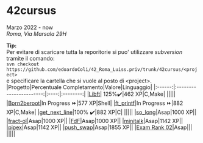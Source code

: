 # 42cursus
Marzo 2022 - now  
*Roma, Via Marsala 29H*  
  
**Tip:**  
Per evitare di scaricare tutta la reporitorie si puo' utilizzare *subversion* tramite il comando:  
`svn checkout https://github.com/edoardoColi/42_Roma_Luiss.priv/trunk/42cursus/<project>`  
e specificare la cartella che si vuole al posto di \<project\>.
|Progetto|Percentuale Completamento|Valore|Linguaggio|
|:------:|:-----------------------:|:----:|:--------:|
|[Libft](https://github.com/edoardoColi/42_Roma_Luiss/tree/edoardoColi/42cursus/Libft)| 125%:heavy_check_mark:|462 XP|C,Make|
|||||
|[Born2beroot](https://github.com/edoardoColi/42_Roma_Luiss/tree/edoardoColi/42cursus/Born2beroot)|In Progress :fast_forward:|577 XP|Shell|
|[ft_printf](https://github.com/edoardoColi/42_Roma_Luiss/tree/edoardoColi/42cursus/ft_printf)|In Progress :fast_forward:|882 XP|C,Make|
|[get_next_line](https://github.com/edoardoColi/42_Roma_Luiss/tree/edoardoColi/42cursus/get_next_line)|100% :heavy_check_mark:|882 XP|C|
|||||
|[so_long](https://github.com/edoardoColi/42_Roma_Luiss/tree/edoardoColi/42cursus/so_long)|Asap|1000 XP||
|[fract-ol](https://github.com/edoardoColi/42_Roma_Luiss/tree/edoardoColi/42cursus/fract-ol)|Asap|1000 XP||
|[FdF](https://github.com/edoardoColi/42_Roma_Luiss/tree/edoardoColi/42cursus/FdF)|Asap|1000 XP||
|[minitalk](https://github.com/edoardoColi/42_Roma_Luiss/tree/edoardoColi/42cursus/minitalk)|Asap|1142 XP||
|[pipex](https://github.com/edoardoColi/42_Roma_Luiss/tree/edoardoColi/42cursus/pipex)|Asap|1142 XP||
|[push_swap](https://github.com/edoardoColi/42_Roma_Luiss/tree/edoardoColi/42cursus/push_swap)|Asap|1855 XP||
|[Exam Rank 02](https://github.com/edoardoColi/42_Roma_Luiss/tree/edoardoColi/42cursus/Exam_Rank_02)|Asap|||
|||||
